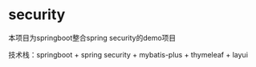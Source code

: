 # security
本项目为springboot整合spring security的demo项目

技术栈：springboot + spring security + mybatis-plus + thymeleaf + layui

